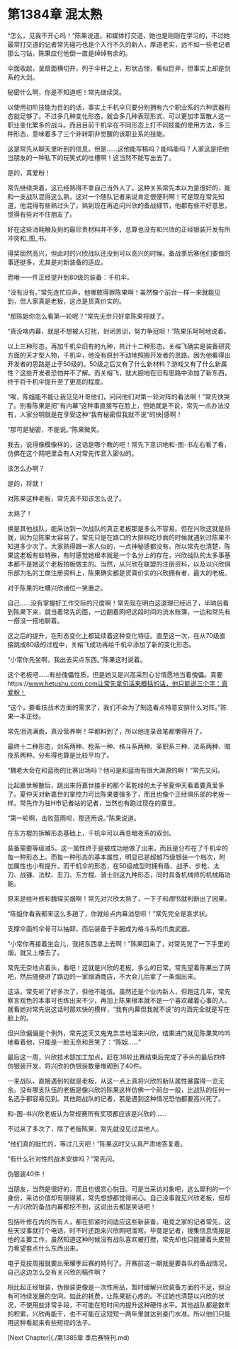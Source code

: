 # 第1384章 混太熟

“怎么，见我不开心吗！”陈果说道。和媒体打交道，她也是刚刚在学习的，不过她最常打交道的记者常先碰巧也是个入行不久的新人，厚道老实，远不如一些老记者那么刁钻，陈果应付他倒一直是绰绰有余的。

伞面收起，呈扇面横切开，列于伞杆之上，形状古怪，看似巨斧，但事实上却是剑系的大剑。

秘密什么啊，你是不知道吧！常先继续哭。

以使用初阶技能为目的的话，事实上千机伞只要分别拥有六个职业系的六种武器形态就足够了。不过多几种变化形态，就会多几种表现形式，可以更加丰富散人这一职业变化繁多的战斗。而且目前千机伞在不同形态上打不同技能的使用方法，多三种形态，意味着多了三个非转职非觉醒的该职业系的技能。

这是常先从聊天里听到的信息。但是……这他能写稿吗？能吗能吗？人家这是把他当朋友的一种私下的玩笑式的吐槽啊！这当然不能写出去了。

是的，真爱粉！

常先继续哭着，这已经熟得不拿自己当外人了。这种关系常先本以为是很好的，能和一支战队混得这么熟，这对一个随队记者来说肯定很便利啊！可是现在常先知道，他混得有些熟过头了。熟到现在再追问兴欣的备战细节，他都有些不好意思，觉得有些对不住朋友了。

好在这些消耗触及到的最珍贵材料并不多，总算也没有和兴欣的正经银装开发有所冲突和_图_书。

得奖固然高兴，但此时的兴欣战队还没到可以高兴的时候。备战季后赛他们要做的事还挺多，尤其是对新装备的适应。

而唯一一件正经提升到80级的装备：千机伞。

“没有没有。”常先连忙应声，他哪敢得罪陈果啊！虽然像个前台一样一来就能见到，但人家真是老板，这点是货真价实的。

“那陈姐你怎么看第一轮呢？”常先无奈只好拿陈果将就了。

“真没啥内幕，就是不想被人打扰，封闭苦训，努力争冠呗！”陈果乐呵呵地说着。

以上三种形态，再加千机伞旧有的九种，共计十二种形态。关榕飞确实是装备研究方面的天才型人物，千机伞，他没有原封不动地照搬开发者的思路。因为他看得出开发者的思路是止于50级的。50级之后又有了什么新材料？游戏又有了什么新属性？这些开发者恐怕并不了解。而关榕飞，就大胆地在旧有思路中添加了新东西，终于将千机伞提升至了更高的程度。

“唉，陈姐能不能让我见见叶哥他们，问问他们对第一轮对阵的看法啊！”常先快哭了。别看陈果是把“有内幕”这种事直接写在脸上，但她就是不说，常先一点办法没有，人家分明就是在享受这种“我有秘密但我就不说”的快|感啊！

“那可是秘密，不能说。”陈果微笑。

我去，说得像模像样的，这话是哪个教的吧！常先下意识地和-图-书左右看了看，仿佛在这个网吧里会有人对常先传音入密似的。

该怎么办啊？

是的，将就！

对陈果这种老板，常先真不知该怎么说了。

太熟了！

换是其他战队，能采访到一次战队的真正老板那是多么不容易。但在兴欣这就是将就，因为见陈果太容易了。常先只是在路口的大排档吃炒面的时候就遇到过陈果不知道多少次了。大家熟得跟一家人似的，一点神秘感都没有。所以常先也清楚，陈果这老板有些特殊，有时感觉她根本就是一个名分上的存在，兴欣战队的太多事基本都不是她这个老板拍板做主的。当然，从兴欣在联盟的注册资料，以及以兴欣俱乐部为名的工商注册资料上，陈果确实都是货真价实的兴欣拥有者，最大的老板。

对于陈果的吐槽兴欣诸位一笑置之。

自己……没有掌握好工作交际的尺度啊！常先现在明白这道理已经迟了，半晌后看到陈果下来，就当着常先的面，一边翻着网吧这段时间的流水账簿，一边和常先有一搭没一搭地聊着。

这之后的提升，在形态变化上都延续着这种变化特征。直至这一次，在从70级直接跳成80级的过程中，关榕飞成功再给千机伞添加了新的变化形态。

“小常你先坐啊，我出去买点东西。”陈果这时说着。

这个老板吧……有些傀儡性质，但是她又是兴高采烈心甘情愿地当着傀儡。真要https://www.hetushu.com.com让常先拿句话来概括的话，他只能说三个字：真爱粉！

“这个，要看技战术方面的需求了，我们不会为了制造看点特意安排什么对阵。”陈果一本正经。

常先泪流满面，真没营养啊！早都料到了，所以他连录音笔都懒得开了。

最终十二种形态，剑系两种、枪系一种、格斗系两种、圣职系三种、法系两种、暗夜系两种。分布得也算是比较平均了。

“魏老大会在和蓝雨的比赛出场吗？他可是和蓝雨有很大渊源的啊！”常先又问。

比起嘉世解散后，跳出来将嘉世接手的那个茗乾绿的太子爷夏仲天看着要真爱多了。夏仲天对新嘉世的掌控力可比陈果要强多了，而且也像个正经俱乐部的老板一样。常先作为驻H市记者站的记者，当然也有跑过现在的嘉世。

“第一轮啊，击败蓝雨呗，那还用说。”陈果说道。

在东方棍的拆解形态基础上，千机伞可以再变暗夜系的双剑。

装备需要等级减5。这一属性终于是被成功地做了出来，而且是分布在了千机伞的每一种形态上。而每一种形态的基本属性，明显已是超越75级银装一个档次，附加属性也小有提升。而千机伞的形态，在50级成型时拥有盾、战矛、步枪、太刀、战镰、法杖、忍刀、东方棍、骑士剑这九种形态，同时具备机械师的机械箱功能。

原来是给叶修和魏琛买烟啊！常先对兴欣太熟了，一下子和*图*书就判断出了因果。

“陈姐你看我都来这么多趟了，你就给点内幕消息呗！”常先完全是哀求状。

支撑伞面的伞骨可以抽卸，而后装备于手腕成为格斗系的爪类武器。

“小常你再接着坐会儿，我把东西拿上去啊！”陈果回来了，对常先晃了一下手里的烟，就又上楼去了。

常先无奈地点着头，看吧！这就是兴欣的老板，多么的日常。常先望着陈果出了网吧，然后随便进了路边的一家烟酒商店，不大会儿后拿了一条烟出来。

这话，常先听了好多次了，但他不能信。虽然还是个业内新人，但跑这几年，常先察言观色的本事可也练出来不少，再加上陈果根本就不是一个喜欢藏着心事的人。就看她对常先说这话时那欢快的模样，“我有内幕但我就不说”的内涵完全就是写在脸上的。

但兴欣偏偏是个例外，常先这天又鬼鬼祟祟地溜来兴欣，结果进门就见陈果笑吟吟地看着他，只能是一脸无奈和苦笑了：“陈姐……”

最后这一周，兴欣技术部加工加点，赶在38轮比赛结束后完成了手头的最后四件伪银装开发，将兴欣的伪银装数量堆砌到了40件。

一来战队，直接遇到的就是老板，从这一点上真将兴欣的新队属性暴露得一览无余。没有哪支队伍的老板是像兴欣的陈果这样仿佛一个前台一般，比战队的任何一名选手都容易见到。其他跑战队的记者，若是遇到这种情况恐怕都要高兴死了。

和-图-书兴欣老板认为常规赛所有奖项都应该是兴欣的……

不过来了多次了，除了老板陈果，常先就没见过其他人。

“他们真的挺忙的，等过几天吧！”陈果这时又认真严肃地答复着。

“有什么针对性的战术安排吗？”常先问。

伪银装40件！

当朋友，当然是很好的，而且也很赏心悦目。可是当采访对象吧，这么犀利的一个身份，采访价值却有限得紧，常先想想都觉得闹心。自己没事就见兴欣老板，但却一点兴欣的备战内幕都挖不到，这说出去都是笑话吧！

包括叶修在内的所有人，都在抓紧时间适应这些新装备。电竞之家的记者常先，这些天没事就打个电话，时不时还跑来兴欣网吧溜弯。毕竟是记者，搜集信息情报是他的主要工作，虽然知道这种时候没有战队喜欢被打搅，常先却也只能硬着头皮努力希望套点什么东西出来。

电子竞技周报就要出荣耀季后赛的特刊了。开赛前这一期就是要各队的备战情况，自己这边怎么交有关兴欣的稿件啊？

相比起正经银装，伪银装更像是一次性用品，暂时缓解兴欣装备方面的不足，但没有可持续发展的空间。如此的耗费，让陈果挺心疼的。不过她也清楚以兴欣的状况，不使用些非常手段，不可能在短时间内提升这种硬件水平。其他战队都是数年的积累，兴欣再能干，也不可能在这短短一两年里就达到豪门水准。所以他们只能用这种看起来有些短视的法子。



[Next Chapter](./第1385章 季后赛特刊.md)